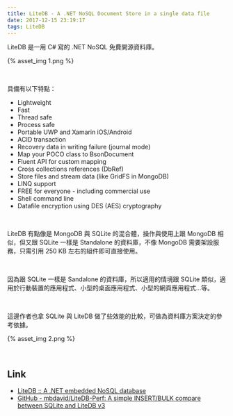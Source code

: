 ```yaml
---
title: LiteDB - A .NET NoSQL Document Store in a single data file
date: 2017-12-15 23:19:17
tags: LiteDB
---
```


LiteDB 是一用 C# 寫的 .NET NoSQL 免費開源資料庫。  

<!-- More -->

{% asset_img 1.png %}

<br/>


具備有以下特點：

- Lightweight
- Fast
- Thread safe
- Process safe
- Portable UWP and Xamarin iOS/Android
- ACID transaction
- Recovery data in writing failure (journal mode)
- Map your POCO class to BsonDocument
- Fluent API for custom mapping
- Cross collections references (DbRef)
- Store files and stream data (like GridFS in MongoDB)
- LINQ support
- FREE for everyone - including commercial use
- Shell command line
- Datafile encryption using DES (AES) cryptography

<br/>


LiteDB 有點像是 MongoDB 與 SQLite 的混合體，操作與使用上跟 MongoDB 相似，但又跟 SQLite 一樣是 Standalone 的資料庫，不像 MongoDB 需要架設服務，只需引用 250 KB 左右的組件即可直接使用。    

<br/>


因為跟 SQLite 一樣是 Sandalone 的資料庫，所以適用的情境跟 SQLite 類似，適用於行動裝置的應用程式、小型的桌面應用程式、小型的網頁應用程式...等。  

<br/>


這邊作者也拿 SQLite 與 LiteDB 做了些效能的比較，可做為資料庫方案決定的參考依據。   

{% asset_img 2.png %}

<br/>


Link
----
* [LiteDB :: A .NET embedded NoSQL database](http://www.litedb.org/)
* [GitHub - mbdavid/LiteDB-Perf: A simple INSERT/BULK compare between SQLite and LiteDB v3](https://github.com/mbdavid/LiteDB-Perf)

